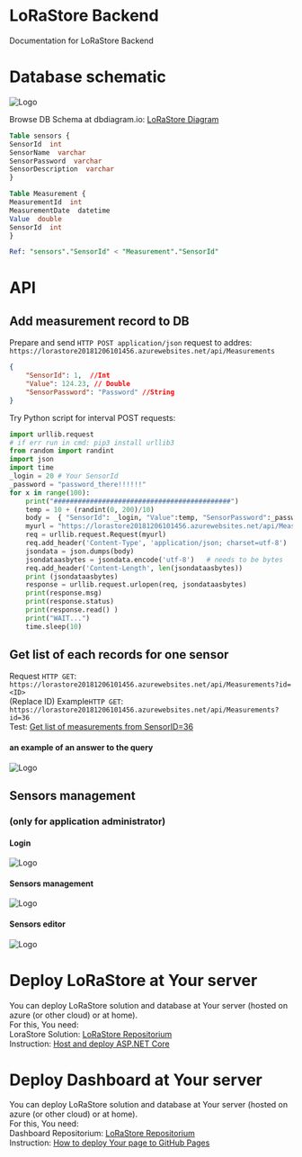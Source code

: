 # LoRaStore Backend <Name>

Documentation for LoRaStore Backend

# Database schematic
![Logo](./img/5.png)

Browse DB Schema at dbdiagram.io: [LoRaStore Diagram](https://dbdiagram.io/d/5c3eb118dbc87000142e6d5f)<br>

```sql
Table sensors {
SensorId  int
SensorName  varchar
SensorPassword  varchar
SensorDescription  varchar
}

Table Measurement {
MeasurementId  int
MeasurementDate  datetime
Value  double
SensorId  int
}

Ref: "sensors"."SensorId" < "Measurement"."SensorId"
```

# API

## Add measurement record to DB

Prepare and send `HTTP POST application/json` request to addres: `https://lorastore20181206101456.azurewebsites.net/api/Measurements` <br>

```json
{ 
    "SensorId": 1,  //Int
    "Value": 124.23, // Double
    "SensorPassword": "Password" //String
}
```

Try Python script for interval POST requests:

```python
import urllib.request
# if err run in cmd: pip3 install urllib3
from random import randint
import json    
import time
_login = 20 # Your SensorId
_password = "password_there!!!!!!"
for x in range(100):
    print("############################################")
    temp = 10 + (randint(0, 200)/10)
    body =  { "SensorId": _login, "Value":temp, "SensorPassword":_password}
    myurl = "https://lorastore20181206101456.azurewebsites.net/api/Measurements"
    req = urllib.request.Request(myurl)
    req.add_header('Content-Type', 'application/json; charset=utf-8')
    jsondata = json.dumps(body)
    jsondataasbytes = jsondata.encode('utf-8')   # needs to be bytes
    req.add_header('Content-Length', len(jsondataasbytes))
    print (jsondataasbytes)
    response = urllib.request.urlopen(req, jsondataasbytes)
    print(response.msg)
    print(response.status)
    print(response.read() )
    print("WAIT...")
    time.sleep(10)   
```


## Get list of each records for one sensor
Request `HTTP GET`: `https://lorastore20181206101456.azurewebsites.net/api/Measurements?id=<ID>` <br>
(Replace ID)
Example`HTTP GET`: `https://lorastore20181206101456.azurewebsites.net/api/Measurements?id=36` <br>
Test: [Get list of measurements from SensorID=36](https://lorastore20181206101456.azurewebsites.net/api/Measurements?id=36)<br>

#### an example of an answer to the query
![Logo](img/4.png)


## Sensors management

### (only for application administrator)

#### Login

![Logo](img/1.png)

#### Sensors management

![Logo](img/2.png)


#### Sensors editor

![Logo](img/3.png)

# Deploy LoRaStore at Your server

You can deploy LoRaStore solution and database at Your server (hosted on azure (or other cloud) or at home). <br>
For this, You need: <br>
LoraStore Solution: [LoRaStore Repositorium](https://github.com/sosnus/LoRaStore)  <br>
Instruction: [Host and deploy ASP.NET Core](https://docs.microsoft.com/en-us/aspnet/core/host-and-deploy/?view=aspnetcore-2.2)   <br>


# Deploy Dashboard at Your server

You can deploy LoRaStore solution and database at Your server (hosted on azure (or other cloud) or at home). <br>
For this, You need: <br>
Dashboard Repositorium: [LoRaStore Repositorium](https://github.com/sosnus/iot-tul)  <br>
Instruction: [How to deploy Your page to GitHub Pages](https://pages.github.com/)   <br>